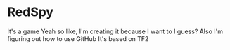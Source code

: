 # RedSpy
It's a game
Yeah so like, I'm creating it because I want to I guess?
Also I'm figuring out how to use GitHub
It's based on TF2